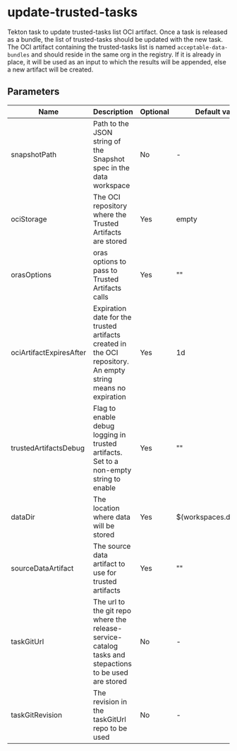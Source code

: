 # update-trusted-tasks
Tekton task to update trusted-tasks list OCI artifact.
Once a task is released as a bundle, the list of trusted-tasks should be 
updated with the new task.
The OCI artifact containing the trusted-tasks list is named `acceptable-data-bundles` and should reside in the same org in the registry.
If it is already in place, it will be used as an input to which the results will be appended, else a new artifact will be created.

## Parameters

| Name                     | Description                                                                                                      | Optional | Default value                    |
|--------------------------|------------------------------------------------------------------------------------------------------------------|----------|----------------------------------|
| snapshotPath             | Path to the JSON string of the Snapshot spec in the data workspace                                             | No       | -                                |
| ociStorage               | The OCI repository where the Trusted Artifacts are stored                                                      | Yes      | empty                            |
| orasOptions              | oras options to pass to Trusted Artifacts calls                                                                | Yes      | ""                               |
| ociArtifactExpiresAfter  | Expiration date for the trusted artifacts created in the OCI repository. An empty string means no expiration  | Yes      | 1d                               |
| trustedArtifactsDebug    | Flag to enable debug logging in trusted artifacts. Set to a non-empty string to enable                        | Yes      | ""                               |
| dataDir                  | The location where data will be stored                                                                          | Yes      | $(workspaces.data.path)          |
| sourceDataArtifact       | The source data artifact to use for trusted artifacts                                                          | Yes      | ""                               |
| taskGitUrl               | The url to the git repo where the release-service-catalog tasks and stepactions to be used are stored         | No       | -                                |
| taskGitRevision          | The revision in the taskGitUrl repo to be used                                                                  | No       | -                                |

